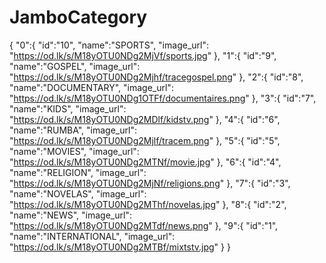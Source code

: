 # JamboCategory
{
  "0":{
      "id":"10",
      "name":"SPORTS",
      "image_url": "https://od.lk/s/M18yOTU0NDg2MjVf/sports.jpg"
    },
     "1":{
      "id":"9",
      "name":"GOSPEL",
      "image_url": "https://od.lk/s/M18yOTU0NDg2Mjhf/tracegospel.png"
    },
     "2":{
      "id":"8",
      "name":"DOCUMENTARY",
      "image_url": "https://od.lk/s/M18yOTU0NDg1OTFf/documentaires.png"
    },
     "3":{
      "id":"7",
      "name":"KIDS",
      "image_url": "https://od.lk/s/M18yOTU0NDg2MDlf/kidstv.png"
    },
     "4":{
      "id":"6",
      "name":"RUMBA",
      "image_url": "https://od.lk/s/M18yOTU0NDg2Mjlf/tracem.png"
    },
     "5":{
      "id":"5",
      "name":"MOVIES",
      "image_url": "https://od.lk/s/M18yOTU0NDg2MTNf/movie.jpg"
    },
     "6":{
      "id":"4",
      "name":"RELIGION",
      "image_url": "https://od.lk/s/M18yOTU0NDg2MjNf/religions.png"
    },
     "7":{
      "id":"3",
      "name":"NOVELAS",
      "image_url": "https://od.lk/s/M18yOTU0NDg2MThf/novelas.jpg"
    },
     "8":{
      "id":"2",
      "name":"NEWS",
      "image_url": "https://od.lk/s/M18yOTU0NDg2MTdf/news.png"
    },
     "9":{
      "id":"1",
      "name":"INTERNATIONAL",
      "image_url": "https://od.lk/s/M18yOTU0NDg2MTBf/mixtstv.jpg"
    }
}
